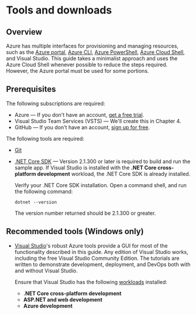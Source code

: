 # Tools and downloads

## Overview

Azure has multiple interfaces for provisioning and managing resources, such as the [Azure portal](https://portal.azure.com), [Azure CLI](https://docs.microsoft.com/cli/azure/?view=azure-cli-latest), [Azure PowerShell](https://docs.microsoft.com/powershell/azure/overview?view=azurermps-6.0.0), [Azure Cloud Shell](https://shell.azure.com/bash), and Visual Studio. This guide takes a minimalist approach and uses the Azure Cloud Shell whenever possible to reduce the steps required. However, the Azure portal must be used for some portions.

## Prerequisites

The following subscriptions are required:

* Azure &mdash; If you don't have an account, [get a free trial](https://azure.microsoft.com/free/).
* Visual Studio Team Services (VSTS) &mdash; We'll create this in Chapter 4.
* GitHub &mdash; If you don't have an account, [sign up for free](https://github.com/join).

The following tools are required:

* [Git](https://git-scm.com/downloads)
* [.NET Core SDK](https://www.microsoft.com/net/download/) &mdash; Version 2.1.300 or later is required to build and run the sample app. If Visual Studio is installed with the **.NET Core cross-platform development** workload, the .NET Core SDK is already installed.

    Verify your .NET Core SDK installation. Open a command shell, and run the following command:

    ```console
    dotnet --version
    ```

    The version number returned should be 2.1.300 or greater.

## Recommended tools (Windows only)

* [Visual Studio](https://www.visualstudio.com/)'s robust Azure tools provide a GUI for most of the functionality described in this guide. Any edition of Visual Studio works, including the free Visual Studio Community Edition. The tutorials are written to demonstrate development, deployment, and DevOps both with and without Visual Studio.

    Ensure that Visual Studio has the following [workloads](https://docs.microsoft.com/visualstudio/install/modify-visual-studio) installed:

    * **.NET Core cross-platform development**
    * **ASP.NET and web development**
    * **Azure development**